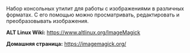 Набор консольных утилит для работы с изображениями в различных форматах.
С его помощью можно просматривать, редактировать и преобразовывать изображения.

**ALT Linux Wiki:** <https://www.altlinux.org/ImageMagick>

**Домашняя страница:** <https://imagemagick.org/>

